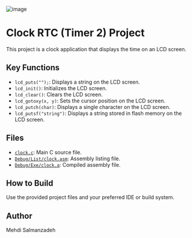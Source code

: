 ![image](https://github.com/user-attachments/assets/d6fbd203-5e2a-4eb9-bf25-e7c8ca8c7746)


# Clock RTC (Timer 2) Project

This project is a clock application that displays the time on an LCD screen.

## Key Functions

- `lcd_puts("");`: Displays a string on the LCD screen.
- `lcd_init()`: Initializes the LCD screen.
- `lcd_clear()`: Clears the LCD screen.
- `lcd_gotoxy(x, y)`: Sets the cursor position on the LCD screen.
- `lcd_putch(char)`: Displays a single character on the LCD screen.
- `lcd_putsf("string")`: Displays a string stored in flash memory on the LCD screen.

## Files

- [`clock.c`](clock.c): Main C source file.
- [`Debug/List/clock.asm`](Debug/List/clock.asm): Assembly listing file.
- [`Debug/Exe/clock.a`](Debug/Exe/clock.a): Compiled assembly file.

## How to Build

Use the provided project files and your preferred IDE or build system.

## Author

Mehdi Salmanzadeh
